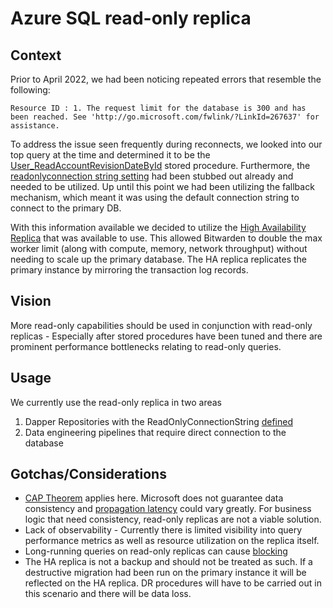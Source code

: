 # Azure SQL read-only replica

## Context

Prior to April 2022, we had been noticing repeated errors that resemble the following:

`Resource ID : 1. The request limit for the database is 300 and has been reached. See 'http://go.microsoft.com/fwlink/?LinkId=267637' for assistance.`

To address the issue seen frequently during reconnects, we looked into our top query at the time and
determined it to be the
[User_ReadAccountRevisionDateById](https://github.com/bitwarden/server/blob/main/src/Sql/dbo/Stored%20Procedures/User_ReadAccountRevisionDateById.sql)
stored procedure. Furthermore, the
[readonlyconnection string setting](https://github.com/bitwarden/server/blob/5423e5d52fe2aac28db457107579aa91709c9bb7/src/Core/Settings/GlobalSettings.cs#L245-#L250)
had been stubbed out already and needed to be utilized. Up until this point we had been utilizing
the fallback mechanism, which meant it was using the default connection string to connect to the
primary DB.

With this information available we decided to utilize the
[High Availability Replica](https://learn.microsoft.com/en-us/azure/azure-sql/database/service-tier-hyperscale-replicas?view=azuresql#high-availability-replica)
that was available to use. This allowed Bitwarden to double the max worker limit (along with
compute, memory, network throughput) without needing to scale up the primary database. The HA
replica replicates the primary instance by mirroring the transaction log records.

## Vision

More read-only capabilities should be used in conjunction with read-only replicas - Especially after
stored procedures have been tuned and there are prominent performance bottlenecks relating to
read-only queries.

## Usage

We currently use the read-only replica in two areas

1. Dapper Repositories with the ReadOnlyConnectionString
   [defined](https://github.com/search?q=repo%3Abitwarden%2Fserver%20path%3A%2F%5Esrc%5C%2FInfrastructure%5C.Dapper%5C%2FRepositories%5C%2F%2F%20ReadOnlyConnectionString&type=code)
2. Data engineering pipelines that require direct connection to the database

## Gotchas/Considerations

- [CAP Theorem](https://en.wikipedia.org/wiki/CAP_theorem) applies here. Microsoft does not
  guarantee data consistency and
  [propagation latency](https://learn.microsoft.com/en-us/azure/azure-sql/database/read-scale-out?view=azuresql#data-consistency)
  could vary greatly. For business logic that need consistency, read-only replicas are not a viable
  solution.
- Lack of observability - Currently there is limited visibility into query performance metrics as
  well as resource utilization on the replica itself.
- Long-running queries on read-only replicas can cause
  [blocking](https://learn.microsoft.com/en-us/azure/azure-sql/database/read-scale-out?view=azuresql#long-running-queries-on-read-only-replicas)
- The HA replica is not a backup and should not be treated as such. If a destructive migration had
  been run on the primary instance it will be reflected on the HA replica. DR procedures will have
  to be carried out in this scenario and there will be data loss.
